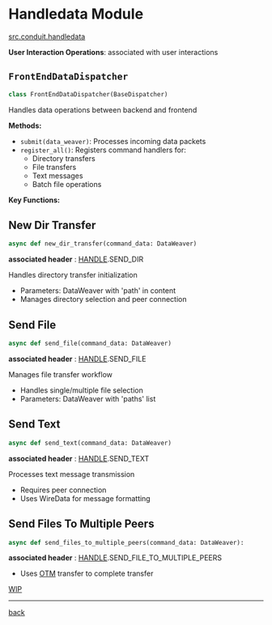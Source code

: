 # Handledata Module

[src.conduit.handledata](/src/conduit/handledata.py)

**User Interaction Operations**: associated with user interactions

## `FrontEndDataDispatcher`

```python
class FrontEndDataDispatcher(BaseDispatcher)
```

Handles data operations between backend and frontend

**Methods:**

- `submit(data_weaver)`: Processes incoming data packets
- `register_all()`: Registers command handlers for:
  - Directory transfers
  - File transfers
  - Text messages
  - Batch file operations

**Key Functions:**

## New Dir Transfer

```python
async def new_dir_transfer(command_data: DataWeaver)
```

**associated header** : [HANDLE](/src/conduit/headers).SEND_DIR

Handles directory transfer initialization

- Parameters: DataWeaver with 'path' in content
- Manages directory selection and peer connection

## Send File

```python
async def send_file(command_data: DataWeaver)
```

**associated header** : [HANDLE](/src/conduit/headers).SEND_FILE

Manages file transfer workflow

- Handles single/multiple file selection
- Parameters: DataWeaver with 'paths' list

## Send Text

```python
async def send_text(command_data: DataWeaver)
```

**associated header** : [HANDLE](/src/conduit/headers).SEND_TEXT

Processes text message transmission

- Requires peer connection
- Uses WireData for message formatting

## Send Files To Multiple Peers

```python
async def send_files_to_multiple_peers(command_data: DataWeaver):
```

**associated header** : [HANDLE](/src/conduit/headers).SEND_FILE_TO_MULTIPLE_PEERS

- Uses [OTM](/src_docs/transfer/otm.md) transfer to complete transfer

[WIP](/src_docs/README.md#legend)

---

[back](/src_docs/conduit)
